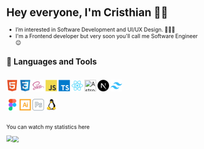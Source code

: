 # Hey everyone, I'm Cristhian 👋🏾

- I’m interested in Software Development and UI/UX Design. 👨🏾‍💻
- I'm a Frontend developer but very soon you'll call me Software Engineer 😉

## 💠  Languages and Tools

<br/>

<div>
  <img src="https://raw.githubusercontent.com/devicons/devicon/master/icons/html5/html5-original.svg" width="30" height="30" title="HTML">
  <img src="https://raw.githubusercontent.com/devicons/devicon/master/icons/css3/css3-original.svg" width="30" height="30" title="CSS">
  <img src="https://raw.githubusercontent.com/devicons/devicon/master/icons/sass/sass-original.svg" width="30" height="30" title="SASS">
  <img src="https://raw.githubusercontent.com/devicons/devicon/master/icons/javascript/javascript-original.svg" width="30" height="30" title="JavaScript">
  <img src="https://raw.githubusercontent.com/devicons/devicon/master/icons/typescript/typescript-original.svg" width="30" height="30" title="TypeScript"/>
  <img src="https://raw.githubusercontent.com/devicons/devicon/master/icons/react/react-original.svg" width="30" height="30" title="React"/>
  <img src="https://avatars.githubusercontent.com/u/44914786?s=200&v=4" width="30" height="30" title="Astro"/>
  <img src="https://raw.githubusercontent.com/devicons/devicon/master/icons/nextjs/nextjs-original.svg" width="30" height="30" title="Nextjs"/>
  <img src="https://raw.githubusercontent.com/devicons/devicon/master/icons/tailwindcss/tailwindcss-plain.svg" width="30" height="30" title="Tailwindcss"/>
</div>

<br/>

<div>
  <img src="https://raw.githubusercontent.com/devicons/devicon/master/icons/figma/figma-original.svg" width="30" height="30" title="Figma">
  <img src="https://raw.githubusercontent.com/devicons/devicon/master/icons/illustrator/illustrator-line.svg" width="30" height="30" title="Illustrator">
  <img src="https://raw.githubusercontent.com/devicons/devicon/master/icons/photoshop/photoshop-line.svg" width="30" height="30" title="Photoshop">
  <img src="https://raw.githubusercontent.com/devicons/devicon/master/icons/linux/linux-original.svg" width="30" height="30" title="Linux">
</div>

<br/>

You can watch my statistics here

<img align="center" src="https://github-readme-stats.vercel.app/api?username=rxtsel&show_icons=true&theme=dark&hide_border=true&locale=en" height="165px"/> <img align="left" src="https://github-readme-stats.vercel.app/api/top-langs?username=rxtsel&show_icons=true&theme=dark&hide_border=true&locale=en&layout=compact" height="165px"/>
